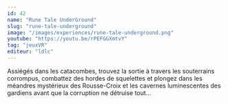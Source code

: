 ```yaml
---
id: 42
name: "Rune Tale UnderGround"
slug: "rune-tale-underground"
image: "/images/experiences/rune-tale-underground.png"
youtube: "https://youtu.be/rPEFGGXmtvY"
tag: "jeuxVR"
editeur: "ldlc"
---
```


Assiégés dans les catacombes, trouvez la sortie à
travers les souterrains corrompus, combattez des
hordes de squelettes et plongez dans les méandres
mystérieux des Rousse-Croix et les cavernes
luminescentes des gardiens avant que la corruption
ne détruise tout...
